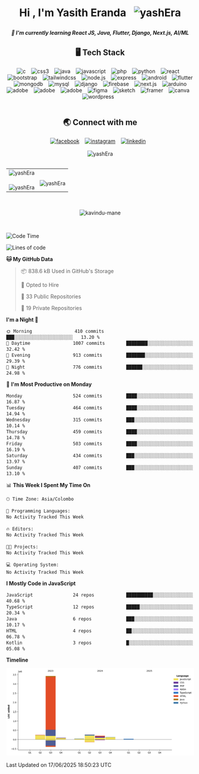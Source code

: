 <!--START_SECTION:TITLE-->
# <p align = center>Hi , I'm Yasith Eranda &ensp;<img src="https://media.giphy.com/media/hvRJCLFzcasrR4ia7z/giphy.gif" alt= "yashEra" width="35"></p>
<!--END_SECTION:TITLE-->

<!--START_SECTION:SUBTITLE-->
 <!-- <p align = center>A passionate frontend developer from Sri Lanka</p> -->
<!--END_SECTION:SUBTITLE-->

<!--START_SECTION:WORK-->
***<p align = center>🌱 I'm currently learning React JS, Java, Flutter, Django, Next.js, AI/ML</p>***
<!--END_SECTION:WORK-->

<!--START_SECTION:SKILL-->
## <p align = center> 🖥️ 	Tech Stack </p>
<div align = center>
<img src="https://img.shields.io/badge/c-%23555555.svg?style=flat-square&logo=c&logoColor=white" alt=c /> &ensp;
<img src="https://img.shields.io/badge/css3-%23563d7c.svg?style=flat-square&logo=css3&logoColor=white" alt=css3 /> &ensp;
<img src="https://img.shields.io/badge/java-%23b07219.svg?style=flat-square&logo=java&logoColor=white" alt=java /> &ensp;
<img src="https://img.shields.io/badge/javascript-%23f1e05a.svg?style=flat-square&logo=javascript&logoColor=white" alt=javascript /> &ensp;
<img src="https://img.shields.io/badge/php-%234F5D95.svg?style=flat-square&logo=php&logoColor=white" alt=php /> &ensp;
<img src="https://img.shields.io/badge/python-%233572A5.svg?style=flat-square&logo=python&logoColor=white" alt=python /> &ensp;
<img src="https://img.shields.io/badge/react-%2361dbfb.svg?style=flat-square&logo=react&logoColor=white" alt=react /> &ensp;
<img src="https://img.shields.io/badge/bootstrap-%23553c7b.svg?style=flat-square&logo=bootstrap&logoColor=white" alt=bootstrap /> &ensp;
<img src="https://img.shields.io/badge/tailwindcss-%233fb3e0.svg?style=flat-square&logo=tailwindcss&logoColor=white" alt=tailwindcss /> &ensp;
<img src="https://img.shields.io/badge/node.js-%233c873a.svg?style=flat-square&logo=node.js&logoColor=white" alt=node.js /> &ensp;
<img src="https://img.shields.io/badge/express-%23626361.svg?style=flat-square&logo=express&logoColor=white" alt=express /> &ensp;
<img src="https://img.shields.io/badge/android-%2332DE84.svg?style=flat-square&logo=android&logoColor=white" alt=android /> &ensp;
<img src="https://img.shields.io/badge/flutter-%2342A5F5.svg?style=flat-square&logo=flutter&logoColor=white" alt=flutter /> &ensp;
<img src="https://img.shields.io/badge/mongodb-%234db33d.svg?style=flat-square&logo=mongodb&logoColor=white" alt=mongodb /> &ensp;
<img src="https://img.shields.io/badge/mysql-%2300758f.svg?style=flat-square&logo=mysql&logoColor=white" alt=mysql /> &ensp;
<img src="https://img.shields.io/badge/django-%23092e20.svg?style=flat-square&logo=django&logoColor=white" alt=django /> &ensp;
<img src="https://img.shields.io/badge/firebase-%23FFA000.svg?style=flat-square&logo=firebase&logoColor=white" alt=firebase /> &ensp;
<img src="https://img.shields.io/badge/next.js-%23262526.svg?style=flat-square&logo=next.js&logoColor=white" alt=next.js /> &ensp;
<img src="https://img.shields.io/badge/arduino-%2300979C.svg?style=flat-square&logo=arduino&logoColor=white" alt=arduino /> &ensp;
<img src="https://img.shields.io/badge/adobe illustrator-%23bfb034.svg?style=flat-square&logo=adobe illustrator&logoColor=white" alt=adobe illustrator /> &ensp;
<img src="https://img.shields.io/badge/adobe photoshop-%2318152E.svg?style=flat-square&logo=adobe photoshop&logoColor=white" alt=adobe photoshop /> &ensp;
<img src="https://img.shields.io/badge/adobe xd-%2346034a.svg?style=flat-square&logo=adobe xd&logoColor=white" alt=adobe xd /> &ensp;
<img src="https://img.shields.io/badge/figma-%2300d47b.svg?style=flat-square&logo=figma&logoColor=white" alt=figma /> &ensp;
<img src="https://img.shields.io/badge/sketch-%23f9a52c.svg?style=flat-square&logo=sketch&logoColor=white" alt=sketch /> &ensp;
<img src="https://img.shields.io/badge/framer-%23026396.svg?style=flat-square&logo=framer&logoColor=white" alt=framer /> &ensp;
<img src="https://img.shields.io/badge/canva-%236a3be4.svg?style=flat-square&logo=canva&logoColor=white" alt=canva /> &ensp;
<img src="https://img.shields.io/badge/wordpress-%233473d9.svg?style=flat-square&logo=wordpress&logoColor=white" alt=wordpress /> &ensp;
</div>
<!--END_SECTION:SKILL--><br/>

<!--START_SECTION:SOCIAL-->
## <p align = center> 🌏 	Connect with me </p>
<div align = center>
<a href=https://facebook.com/yash.era1998 ><img src="https://img.shields.io/badge/facebook-yash.era1998-%230165E1.svg?style=flat&logo=facebook&logoColor=white" 
                alt=facebook /></a> &ensp;
<a href=https://instagram.com/__yash__er__ ><img src="https://img.shields.io/badge/instagram-__yash__er__-%23E1306C.svg?style=flat&logo=instagram&logoColor=white" 
                alt=instagram /></a> &ensp;
<a href=https://www.linkedin.com/in/yasitheranda><img src="https://img.shields.io/badge/linkedin-yasitheranda-%230072b1.svg?style=flat&logo=linkedin&logoColor=white" 
                alt=linkedin /></a> &ensp;
</div>
<!--END_SECTION:SOCIAL--><br/>

<!--START_SECTION:PROFILE-VIEWS-->
<div align = "center">
    <img src = "https://komarev.com/ghpvc/?username=yashEra&color=blue&style=flat" alt = "yashEra"/> 
</div>
<!--END_SECTION:PROFILE-VIEWS--><br/>

<!--START_SECTION:README-STATS-->
<div align="center">
    <table>
        <tr>
            <td align="right">
<div align = "center">
    <img src = "https://github-readme-stats.vercel.app/api?username=yashEra&show_icons=true&theme=blueberry&hide_border=false&include_all_commits=true&count_private=true" alt = "yashEra"/> 
</div>
            </td>
            <td rowspan="2">
<!--END_SECTION:README-STATS--><br/>

<!--START_SECTION:README-STATS-LANGUAGES-->
<div align = "center">
    <img src = "https://github-readme-stats.vercel.app/api/top-langs/?username=yashEra&langs_count=8&theme=blueberry&hide_border=false" alt = "yashEra"/> 
</div>
            </td>
        </tr>
        <tr>
            <td>
<!--END_SECTION:README-STATS-LANGUAGES--><br/>

<!--START_SECTION:STREAK-STATS-->
<div align = "center">
    <img src = "https://streak-stats.demolab.com/?user=yashEra&theme=blueberry&hide_border=true" alt = "yashEra"/> 
</div>
            </td>
        </tr>
    </table>
</div>
<!--END_SECTION:STREAK-STATS--><br/>

<!--START_SECTION:PROFILE-TROPHY
<div align = "center">
    <img src = "https://github-profile-trophy.vercel.app/?username=yashEra&theme=dracula&no-frame=false&no-bg=false&margin-w=2&column=-1" alt = "yashEra"/> 
</div>-->
<p align="center"><img align="center" src="https://github-profile-trophy.vercel.app/?username=yashEra&theme=radical&no-frame=false&no-bg=false&margin-w=5&margin-h=5&column=4" alt="kavindu-mane" /></p>

<!--END_SECTION:PROFILE-TROPHY--><br/>

<!--START_SECTION:waka-->
![Code Time](http://img.shields.io/badge/Code%20Time-456%20hrs%209%20mins-blue)

![Lines of code](https://img.shields.io/badge/From%20Hello%20World%20I%27ve%20Written-4.4%20million%20lines%20of%20code-blue)

**🐱 My GitHub Data** 

> 📦 838.6 kB Used in GitHub's Storage 
 > 
> 💼 Opted to Hire
 > 
> 📜 33 Public Repositories 
 > 
> 🔑 19 Private Repositories 
 > 
**I'm a Night 🦉** 

```text
🌞 Morning                410 commits         ███░░░░░░░░░░░░░░░░░░░░░░   13.20 % 
🌆 Daytime                1007 commits        ████████░░░░░░░░░░░░░░░░░   32.42 % 
🌃 Evening                913 commits         ███████░░░░░░░░░░░░░░░░░░   29.39 % 
🌙 Night                  776 commits         ██████░░░░░░░░░░░░░░░░░░░   24.98 % 
```
📅 **I'm Most Productive on Monday** 

```text
Monday                   524 commits         ████░░░░░░░░░░░░░░░░░░░░░   16.87 % 
Tuesday                  464 commits         ████░░░░░░░░░░░░░░░░░░░░░   14.94 % 
Wednesday                315 commits         ███░░░░░░░░░░░░░░░░░░░░░░   10.14 % 
Thursday                 459 commits         ████░░░░░░░░░░░░░░░░░░░░░   14.78 % 
Friday                   503 commits         ████░░░░░░░░░░░░░░░░░░░░░   16.19 % 
Saturday                 434 commits         ███░░░░░░░░░░░░░░░░░░░░░░   13.97 % 
Sunday                   407 commits         ███░░░░░░░░░░░░░░░░░░░░░░   13.10 % 
```


📊 **This Week I Spent My Time On** 

```text
🕑︎ Time Zone: Asia/Colombo

💬 Programming Languages: 
No Activity Tracked This Week

🔥 Editors: 
No Activity Tracked This Week

🐱‍💻 Projects: 
No Activity Tracked This Week

💻 Operating System: 
No Activity Tracked This Week
```

**I Mostly Code in JavaScript** 

```text
JavaScript               24 repos            ██████████░░░░░░░░░░░░░░░   40.68 % 
TypeScript               12 repos            █████░░░░░░░░░░░░░░░░░░░░   20.34 % 
Java                     6 repos             ███░░░░░░░░░░░░░░░░░░░░░░   10.17 % 
HTML                     4 repos             ██░░░░░░░░░░░░░░░░░░░░░░░   06.78 % 
Kotlin                   3 repos             █░░░░░░░░░░░░░░░░░░░░░░░░   05.08 % 
```



**Timeline**

![Lines of Code chart](https://raw.githubusercontent.com/yashEra/yashEra/main/assets/bar_graph.png)


 Last Updated on 17/06/2025 18:50:23 UTC
<!--END_SECTION:waka-->


<!-- Created with CreateME profile readme generator-->
